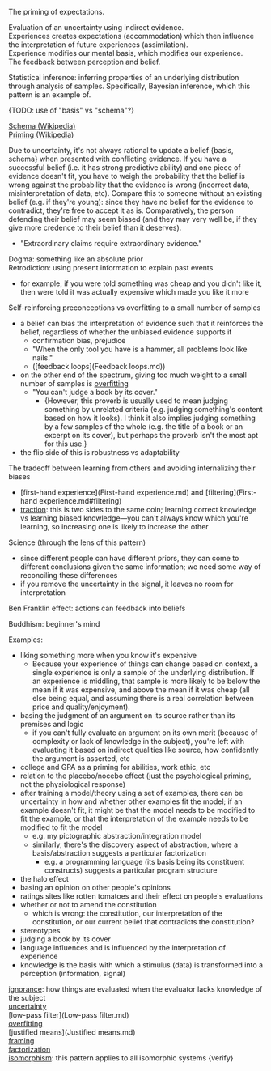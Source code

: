 The priming of expectations.

Evaluation of an uncertainty using indirect evidence.  
Experiences creates expectations (accommodation) which then influence the interpretation of future experiences (assimilation).  
Experience modifies our mental basis, which modifies our experience.  
The feedback between perception and belief.

Statistical inference: inferring properties of an underlying distribution through analysis of samples.  Specifically, Bayesian inference, which this pattern is an example of.

{TODO: use of "basis" vs "schema"?}

[Schema (Wikipedia)](https://en.wikipedia.org/wiki/Schema_(psychology))  
[Priming (Wikipedia)](https://en.wikipedia.org/wiki/Priming_(psychology))

Due to uncertainty, it's not always rational to update a belief {basis, schema} when presented with conflicting evidence.  If you have a successful belief (i.e. it has strong predictive ability) and one piece of evidence doesn't fit, you have to weigh the probability that the belief is wrong against the probability that the evidence is wrong (incorrect data, misinterpretation of data, etc).  Compare this to someone without an existing belief (e.g. if they're young): since they have no belief for the evidence to contradict, they're free to accept it as is.  Comparatively, the person defending their belief may seem biased (and they may very well be, if they give more credence to their belief than it deserves).
- "Extraordinary claims require extraordinary evidence."

Dogma: something like an absolute prior  
Retrodiction: using present information to explain past events
- for example, if you were told something was cheap and you didn't like it, then were told it was actually expensive which made you like it more

Self-reinforcing preconceptions vs overfitting to a small number of samples
- a belief can bias the interpretation of evidence such that it reinforces the belief, regardless of whether the unbiased evidence supports it
	- confirmation bias, prejudice
	- "When the only tool you have is a hammer, all problems look like nails."
	- ([feedback loops](Feedback loops.md))
- on the other end of the spectrum, giving too much weight to a small number of samples is [overfitting](Overfitting.md)
	- "You can't judge a book by its cover."
		- {However, this proverb is usually used to mean judging something by unrelated criteria (e.g. judging something's content based on how it looks).  I think it also implies judging something by a few samples of the whole (e.g. the title of a book or an excerpt on its cover), but perhaps the proverb isn't the most apt for this use.}
- the flip side of this is robustness vs adaptability

The tradeoff between learning from others and avoiding internalizing their biases
- [first-hand experience](First-hand experience.md) and [filtering](First-hand experience.md#filtering)
- [traction](Traction.md): this is two sides to the same coin; learning correct knowledge vs learning biased knowledge—you can't always know which you're learning, so increasing one is likely to increase the other

Science (through the lens of this pattern)
- since different people can have different priors, they can come to different conclusions given the same information; we need some way of reconciling these differences
- if you remove the uncertainty in the signal, it leaves no room for interpretation

Ben Franklin effect: actions can feedback into beliefs

Buddhism: beginner's mind

Examples:
- liking something more when you know it's expensive
	- Because your experience of things can change based on context, a single experience is only a sample of the underlying distribution.  If an experience is middling, that sample is more likely to be below the mean if it was expensive, and above the mean if it was cheap (all else being equal, and assuming there is a real correlation between price and quality/enjoyment).
- basing the judgment of an argument on its source rather than its premises and logic
	- if you can't fully evaluate an argument on its own merit (because of complexity or lack of knowledge in the subject), you're left with evaluating it based on indirect qualities like source, how confidently the argument is asserted, etc
- college and GPA as a priming for abilities, work ethic, etc
- relation to the placebo/nocebo effect (just the psychological priming, not the physiological response)
- after training a model/theory using a set of examples, there can be uncertainty in how and whether other examples fit the model; if an example doesn't fit, it might be that the model needs to be modified to fit the example, or that the interpretation of the example needs to be modified to fit the model
	- e.g. my pictographic abstraction/integration model
	- similarly, there's the discovery aspect of abstraction, where a basis/abstraction suggests a particular factorization
		- e.g. a programming language (its basis being its constituent constructs) suggests a particular program structure
- the halo effect
- basing an opinion on other people's opinions
- ratings sites like rotten tomatoes and their effect on people's evaluations
- whether or not to amend the constitution
	- which is wrong: the constitution, our interpretation of the constitution, or our current belief that contradicts the constitution?
- stereotypes
- judging a book by its cover
- language influences and is influenced by the interpretation of experience
- knowledge is the basis with which a stimulus (data) is transformed into a perception (information, signal)

[ignorance](Ignorance.md): how things are evaluated when the evaluator lacks knowledge of the subject  
[uncertainty](Uncertainty.md)  
[low-pass filter](Low-pass filter.md)  
[overfitting](Overfitting.md)  
[justified means](Justified means.md)  
[framing](Framing.md)  
[factorization](Abstraction.md#factorization)  
[isomorphism](Isomorphism.md): this pattern applies to all isomorphic systems {verify}
